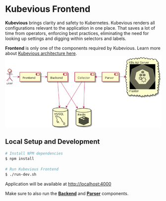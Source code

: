 # Kubevious Frontend 
**Kubevious** brings clarity and safety to Kubernetes. Kubevious renders all configurations relevant to the application in one place. That saves a lot of time from operators, enforcing best practices, eliminating the need for looking up settings and digging within selectors and labels.

**Frontend** is only one of the components required by Kubevious. Learn more about [Kubevious architecture here](https://github.com/kubevious/kubevious/blob/master/ARCHITECTURE.md).
![Kubevious High-Level Architecture](https://github.com/kubevious/kubevious/blob/master/diagrams/high-level-architecture.png?raw=true)


## Local Setup and Development
```sh
# Install NPM dependencies
$ npm install

# Run Kubevious Frontend
$ ./run-dev.sh
```

Application will be available at [http://localhost:4000](http://localhost:4000)

Make sure to also run the **[Backend](https://github.com/kubevious/backend#local-setup-and-development)** and **[Parser](https://github.com/kubevious/parser#local-setup-and-development)** components.

